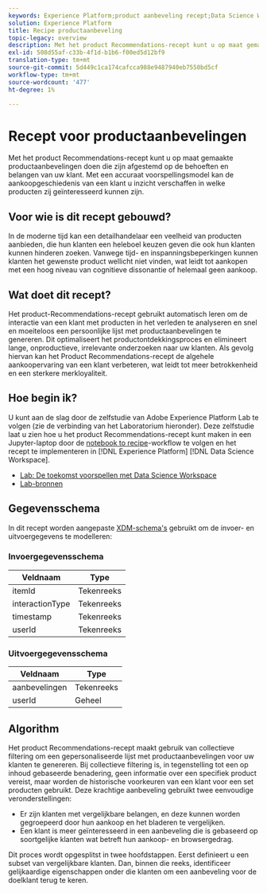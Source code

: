 ```yaml
---
keywords: Experience Platform;product aanbeveling recept;Data Science Workspace;populaire onderwerpen;recepten;pre-build recept
solution: Experience Platform
title: Recipe productaanbeveling
topic-legacy: overview
description: Met het product Recommendations-recept kunt u op maat gemaakte productaanbevelingen doen die zijn afgestemd op de behoeften en belangen van uw klant. Met een accuraat voorspellingsmodel kan de aankoopgeschiedenis van een klant u inzicht verschaffen in welke producten zij geïnteresseerd kunnen zijn.
exl-id: 508d55af-c33b-4f1d-b1b6-f00ed5d12bf9
translation-type: tm+mt
source-git-commit: 5d449c1ca174cafcca988e9487940eb7550bd5cf
workflow-type: tm+mt
source-wordcount: '477'
ht-degree: 1%

---
```


# Recept voor productaanbevelingen

Met het product Recommendations-recept kunt u op maat gemaakte productaanbevelingen doen die zijn afgestemd op de behoeften en belangen van uw klant. Met een accuraat voorspellingsmodel kan de aankoopgeschiedenis van een klant u inzicht verschaffen in welke producten zij geïnteresseerd kunnen zijn.

## Voor wie is dit recept gebouwd?

In de moderne tijd kan een detailhandelaar een veelheid van producten aanbieden, die hun klanten een heleboel keuzen geven die ook hun klanten kunnen hinderen zoeken. Vanwege tijd- en inspanningsbeperkingen kunnen klanten het gewenste product wellicht niet vinden, wat leidt tot aankopen met een hoog niveau van cognitieve dissonantie of helemaal geen aankoop.

## Wat doet dit recept?

Het product-Recommendations-recept gebruikt automatisch leren om de interactie van een klant met producten in het verleden te analyseren en snel en moeiteloos een persoonlijke lijst met productaanbevelingen te genereren. Dit optimaliseert het productontdekkingsproces en elimineert lange, onproductieve, irrelevante onderzoeken naar uw klanten. Als gevolg hiervan kan het Product Recommendations-recept de algehele aankoopervaring van een klant verbeteren, wat leidt tot meer betrokkenheid en een sterkere merkloyaliteit.

## Hoe begin ik?

U kunt aan de slag door de zelfstudie van Adobe Experience Platform Lab te volgen (zie de verbinding van het Laboratorium hieronder). Deze zelfstudie laat u zien hoe u het product Recommendations-recept kunt maken in een Jupyter-laptop door de [notebook to recipe](../jupyterlab/create-a-recipe.md)-workflow te volgen en het recept te implementeren in [!DNL Experience Platform] [!DNL Data Science Workspace].

* [Lab: De toekomst voorspellen met Data Science Workspace](https://expleague.azureedge.net/labs/L777/index.html)
* [Lab-bronnen](https://github.com/adobe/experience-platform-dsw-reference/tree/master/Summit/2019/resources)

## Gegevensschema

In dit recept worden aangepaste [XDM-schema&#39;s](../../xdm/schema/field-dictionary.md) gebruikt om de invoer- en uitvoergegevens te modelleren:

### Invoergegevensschema

| Veldnaam | Type |
--- | ---
| itemId | Tekenreeks |
| interactionType | Tekenreeks |
| timestamp | Tekenreeks |
| userId | Tekenreeks |

### Uitvoergegevensschema

| Veldnaam | Type |
--- | ---
| aanbevelingen | Tekenreeks |
| userId | Geheel |

## Algorithm

Het product Recommendations-recept maakt gebruik van collectieve filtering om een gepersonaliseerde lijst met productaanbevelingen voor uw klanten te genereren. Bij collectieve filtering is, in tegenstelling tot een op inhoud gebaseerde benadering, geen informatie over een specifiek product vereist, maar worden de historische voorkeuren van een klant voor een set producten gebruikt. Deze krachtige aanbeveling gebruikt twee eenvoudige veronderstellingen:
* Er zijn klanten met vergelijkbare belangen, en deze kunnen worden gegroepeerd door hun aankoop en het bladeren te vergelijken.
* Een klant is meer geïnteresseerd in een aanbeveling die is gebaseerd op soortgelijke klanten wat betreft hun aankoop- en browsergedrag.

Dit proces wordt opgesplitst in twee hoofdstappen. Eerst definieert u een subset van vergelijkbare klanten. Dan, binnen die reeks, identificeer gelijkaardige eigenschappen onder die klanten om een aanbeveling voor de doelklant terug te keren.
